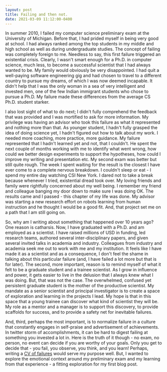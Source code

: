 ```yaml
---
layout: post
title: Failing and then not.
date: 2021-03-09 11:12:00-0400
---
```


In summer 2010, I failed my computer science preliminary exam at the University of Michigan. Before that, I had prided myself in being very good at school. I had always ranked among the top students in my middle and high school as well as during undergraduate studies. The concept of failing was completely foreign to me. Needless to say, this first failure triggered an existential crisis. Clearly, I wasn't smart enough for a Ph.D. in computer science, much less, to become a successful scientist that I had always wanted to be. My family would obviously be very disappointed. I had quit a well-paying software engineering gig and had chosen to travel to a different country to pursue my dreams, of which I was now deemed incapable. It didn't help that I was the only woman in a sea of very intelligent and invested men, one of the few Indian immigrant students who chose to pursue a Ph.D. My failure made these differences from the average CS Ph.D. student starker.

I also lost sight of what to do next; I didn't fully comprehend the feedback that was provided and I was mortified to ask for more information. My privilege was having an advisor who took this failure as what it represented and nothing more than that. As younger student, I hadn't fully grasped the idea of doing science yet, I hadn't figured out how to talk about my work. I needed more coaching, more practice, more guidance. My failure represented that I hadn't learned yet and not, that I couldn't. He spent the next couple of months working with me to identify what went wrong, how could we better design experiments to support the hypotheses, how could I improve my writing and presentation etc. My second exam was better but still quite rough. The week I spent waiting for the result is the closest I have ever come to a complete nervous breakdown. I couldn't sleep or eat - I spend my entire day watching CSI New York. I dared not to take a break because whenever I tried, existential dread took over. My loving friends and family were rightfully concerned about my well being. I remember my friend and colleague banging my door down to make sure I was doing OK. The results came and I passed - this chapter of my life was done. My advisor was starting a new research effort on robots learning from human instruction and he thought I would be a good fit. And, that project set me on a path that I am still going on.

So, why am I writing about something that happened over 10 years ago? One reason is catharsis. Now, I have graduated with a Ph.D. and am employed as a scientist. I have raised millions of USD in funding, led research teams, authored several inter-disciplinary papers, and given several invited talks in academia and industry. Colleagues from industry and academia seek me out to work with me and my institution. It feels like I have made it as a scientist and as a consequence, I don't feel the shame in talking about this particular failure (and, I have failed a lot more but that is for later). The second, more important, reason is to remind myself of what it felt to be a graduate student and a trainee scientist. As I grow in influence and power, it gets easier to live in the delusion that I always knew what I was doing. But, that was not the case. The overwhelmed, confused yet persistent graduate student is the mother of the productive scientist. My mandate as a senior scientist and principal investigator is to create a space of exploration and learning in the projects I lead. My hope is that in this space that a young trainee can discover what kind of scientist they will be. My role as a mentor and a manager is to support this discovery, to provide scaffolds for success, and to provide a safety net for inevitable failures.

And, third, perhaps the most important, is to normalize failure in a culture that constantly engages in self-praise and advertisement of achievements. In twitter storm of accomplishments, it can be hard to digest failing at something you invested a lot in. Here is the truth of it though - no exam, no person, no event can decide if you are worthy of your goals. Only you get to decide that - you fail, you observe, you think, and you learn! Perhaps, writing a [CV of failures](https://veronikach.com/failure/shadow-cv/) would serve my purpose well. But, I wanted to explore the emotional context around my preliminary exam and my learning from that experience - a fitting exploration for my first blog post.
